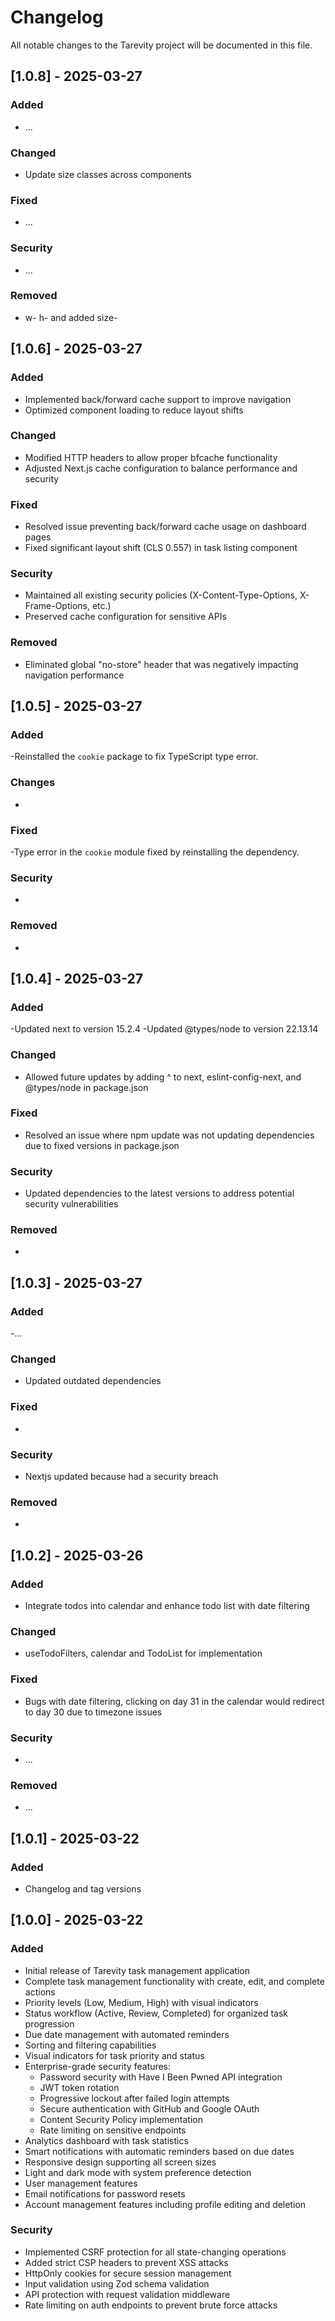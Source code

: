 # Changelog

All notable changes to the Tarevity project will be documented in this file.

## [1.0.8] - 2025-03-27

### Added

- ...

### Changed

- Update size classes across components

### Fixed

- ...

### Security

- ...

### Removed

- w- h- and added size-

## [1.0.6] - 2025-03-27

### Added

- Implemented back/forward cache support to improve navigation
- Optimized component loading to reduce layout shifts

### Changed

- Modified HTTP headers to allow proper bfcache functionality
- Adjusted Next.js cache configuration to balance performance and security

### Fixed

- Resolved issue preventing back/forward cache usage on dashboard pages
- Fixed significant layout shift (CLS 0.557) in task listing component

### Security

- Maintained all existing security policies (X-Content-Type-Options, X-Frame-Options, etc.)
- Preserved cache configuration for sensitive APIs

### Removed

- Eliminated global "no-store" header that was negatively impacting navigation performance

## [1.0.5] - 2025-03-27

### Added

-Reinstalled the `cookie` package to fix TypeScript type error.

### Changes

-

### Fixed

-Type error in the `cookie` module fixed by reinstalling the dependency.

### Security

-

### Removed

-

## [1.0.4] - 2025-03-27

### Added

-Updated next to version 15.2.4
-Updated @types/node to version 22.13.14

### Changed

- Allowed future updates by adding ^ to next, eslint-config-next, and @types/node in package.json

### Fixed

- Resolved an issue where npm update was not updating dependencies due to fixed versions in package.json

### Security

- Updated dependencies to the latest versions to address potential security vulnerabilities

### Removed

-

## [1.0.3] - 2025-03-27

### Added

-...

### Changed

- Updated outdated dependencies

### Fixed

-

### Security

- Nextjs updated because had a security breach

### Removed

-

## [1.0.2] - 2025-03-26

### Added

- Integrate todos into calendar and enhance todo list with date filtering

### Changed

- useTodoFilters, calendar and TodoList for implementation

### Fixed

- Bugs with date filtering, clicking on day 31 in the calendar would redirect to day 30 due to timezone issues

### Security

- ...

### Removed

- ...

## [1.0.1] - 2025-03-22

### Added

- Changelog and tag versions

## [1.0.0] - 2025-03-22

### Added

- Initial release of Tarevity task management application
- Complete task management functionality with create, edit, and complete actions
- Priority levels (Low, Medium, High) with visual indicators
- Status workflow (Active, Review, Completed) for organized task progression
- Due date management with automated reminders
- Sorting and filtering capabilities
- Visual indicators for task priority and status
- Enterprise-grade security features:
  - Password security with Have I Been Pwned API integration
  - JWT token rotation
  - Progressive lockout after failed login attempts
  - Secure authentication with GitHub and Google OAuth
  - Content Security Policy implementation
  - Rate limiting on sensitive endpoints
- Analytics dashboard with task statistics
- Smart notifications with automatic reminders based on due dates
- Responsive design supporting all screen sizes
- Light and dark mode with system preference detection
- User management features
- Email notifications for password resets
- Account management features including profile editing and deletion

### Security

- Implemented CSRF protection for all state-changing operations
- Added strict CSP headers to prevent XSS attacks
- HttpOnly cookies for secure session management
- Input validation using Zod schema validation
- API protection with request validation middleware
- Rate limiting on auth endpoints to prevent brute force attacks
